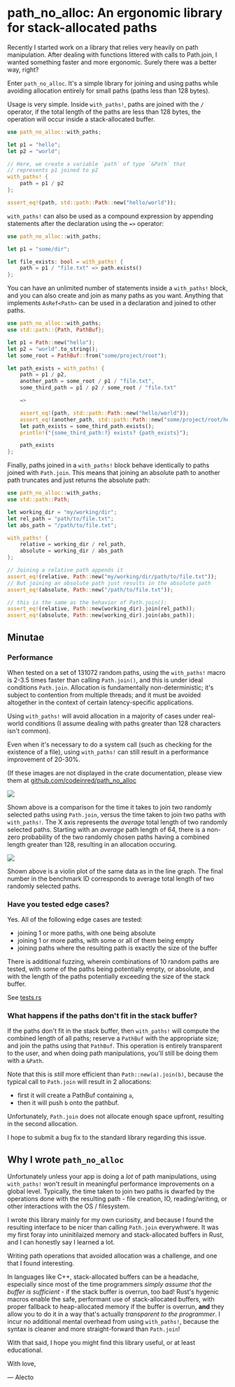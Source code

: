 # path_no_alloc: An ergonomic library for stack-allocated paths

Recently I started work on a library that relies very heavily on path
manipulation. After dealing with functions littered with calls to Path.join, I
wanted something faster and more ergonomic. Surely there was a better way,
right?

Enter `path_no_alloc`. It's a simple library for joining and using paths while
avoiding allocation entirely for small paths (paths less than 128 bytes).

Usage is very simple. Inside `with_paths!`, paths are joined with the `/`
operator, if the total length of the paths are less than 128 bytes, the
operation will occur inside a stack-allocated buffer.

```rust
use path_no_alloc::with_paths;

let p1 = "hello";
let p2 = "world";

// Here, we create a variable `path` of type `&Path` that
// represents p1 joined to p2
with_paths! {
    path = p1 / p2
};

assert_eq!(path, std::path::Path::new("hello/world"));
```

`with_paths!` can also be used as a compound expression by appending statements
after the declaration using the `=>` operator:

```rust
use path_no_alloc::with_paths;

let p1 = "some/dir";

let file_exists: bool = with_paths! {
    path = p1 / "file.txt" => path.exists()
};
```

You can have an unlimited number of statements inside a `with_paths!` block, and
you can also create and join as many paths as you want. Anything that implements
`AsRef<Path>` can be used in a declaration and joined to other paths.

```rust
use path_no_alloc::with_paths;
use std::path::{Path, PathBuf};

let p1 = Path::new("hello");
let p2 = "world".to_string();
let some_root = PathBuf::from("some/project/root");

let path_exists = with_paths! {
    path = p1 / p2,
    another_path = some_root / p1 / "file.txt",
    some_third_path = p1 / p2 / some_root / "file.txt"

    =>

    assert_eq!(path, std::path::Path::new("hello/world"));
    assert_eq!(another_path, std::path::Path::new("some/project/root/hello/file.txt"));
    let path_exists = some_third_path.exists();
    println!("{some_third_path:?} exists? {path_exists}");

    path_exists
};
```

Finally, paths joined in a `with_paths!` block behave identically to paths
joined with `Path.join`. This means that joining an absolute path to another
path truncates and just returns the absolute path:

```rust
use path_no_alloc::with_paths;
use std::path::Path;

let working_dir = "my/working/dir";
let rel_path = "path/to/file.txt";
let abs_path = "/path/to/file.txt";

with_paths! {
    relative = working_dir / rel_path,
    absolute = working_dir / abs_path
};

// Joining a relative path appends it
assert_eq!(relative, Path::new("my/working/dir/path/to/file.txt"));
// But joining an absolute path just results in the absolute path
assert_eq!(absolute, Path::new("/path/to/file.txt"));

// this is the same as the behavior of Path.join():
assert_eq!(relative, Path::new(working_dir).join(rel_path));
assert_eq!(absolute, Path::new(working_dir).join(abs_path));
```

## Minutae

### Performance

When tested on a set of 131072 random paths, using the `with_paths!` macro is
2-3.5 times faster than calling `Path.join()`, and this is under ideal
conditions `Path.join`. Allocation is fundamentally non-deterministic; it's
subject to contention from multiple threads; and it must be avoided altogether
in the context of certain latency-specific applications.

Using `with_paths!` will avoid allocation in a majority of cases under
real-world conditions (I assume dealing with paths greater than 128 characters
isn't common).

Even when it's necessary to do a system call (such as checking for the existence
of a file), using `with_paths!` can still result in a performance improvement of
20-30%.

(If these images are not displayed in the crate documentation, please view them
at
[github.com/codeinred/path_no_alloc](https://github.com/codeinred/path_no_alloc)

![](docs/benchmarks/join/report/lines.svg)

Shown above is a comparison for the time it takes to join two randomly selected
paths using `Path.join`, versus the time taken to join two paths with
`with_paths!`. The X axis represents the _average_ total length of two randomly
selected paths. Starting with an _average_ path length of 64, there is a
non-zero probability of the two randomly chosen paths having a combined length
greater than 128, resulting in an allocation occuring.

![](docs/benchmarks/join/report/violin.svg)

Shown above is a violin plot of the same data as in the line graph. The final
number in the benchmark ID corresponds to average total length of two randomly
selected paths.

### Have you tested edge cases?

Yes. All of the following edge cases are tested:

- joining 1 or more paths, with one being absolute
- joining 1 or more paths, with some or all of them being empty
- joining paths where the resulting path is exactly the size of the buffer

There is additional fuzzing, wherein combinations of 10 random paths are tested,
with some of the paths being potentially empty, or absolute, and with the length
of the paths potentially exceeding the size of the stack buffer.

See [tests.rs](src/tests.rs#L86)

### What happens if the paths don't fit in the stack buffer?

If the paths don't fit in the stack buffer, then `with_paths!` will compute the
combined length of all paths; reserve a `PathBuf` with the appropriate size; and
join the paths using that `PathBuf`. This operation is entirely transparent to
the user, and when doing path manipulations, you'll still be doing them with a
`&Path`.

Note that this is _still_ more efficient than `Path::new(a).join(b)`, because
the typical call to `Path.join` will result in 2 allocations:

- first it will create a PathBuf containing `a`,
- then it will push `b` onto the pathbuf.

Unfortunately, `Path.join` does not allocate enough space upfront, resulting in
the second allocation.

I hope to submit a bug fix to the standard library regarding this issue.

## Why I wrote `path_no_alloc`

Unfortunately unless your app is doing a _lot_ of path manipulations, using
`with_paths!` won't result in meaningful performance improvements on a global
level. Typically, the time taken to join two paths is dwarfed by the operations
done with the resulting path - file creation, IO, reading/writing, or other
interactions with the OS / filesystem.

I wrote this library mainly for my own curiosity, and because I found the
resulting interface to be nicer than calling `Path.join` everywhwere. It was my
first foray into uninitilaized memory and stack-allocated buffers in Rust, and I
can honestly say I learned a lot.

Writing path operations that avoided allocation was a challenge, and one that I
found interesting.

In languages like C++, stack-allocated buffers can be a headache, especially
since most of the time programmers _simply assume that the buffer is
sufficient_ - if the stack buffer is overrun, too bad! Rust's hygenic macros
enable the safe, performant use of stack-allocated buffers, with proper fallback
to heap-allocated memory if the buffer is overrun, **and** they allow you to do
it in a way that's actually _transparent to the programmer_. I incur no
additional mental overhead from using `with_paths!`, because the syntax is
cleaner and more straight-forward than `Path.join`!

With that said, I hope you might find this library useful, or at least
educational.

With love,

— Alecto
